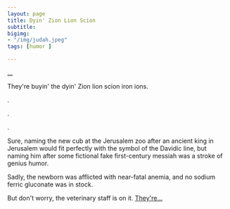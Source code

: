 ```yaml
---
layout: page
title: Dyin' Zion Lion Scion
subtitle: 
bigimg: 
- "/img/judah.jpeg"
tags: [humor ]

---
```


[...](/zoo2)

 They're  buyin' the dyin' Zion lion scion iron ions.

.

.

.

Sure, naming the new cub at the Jerusalem zoo after an ancient king in Jerusalem would fit perfectly with the symbol of the Davidic line, but  naming him after some fictional fake first-century messiah was a stroke of genius humor.

Sadly, the newborn was afflicted with near-fatal anemia, and no sodium ferric gluconate was in stock.

But don't worry, the veterinary staff is on it.  [They're...](/humor/zoo4)

